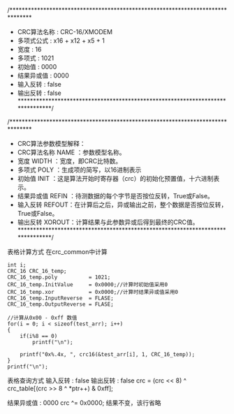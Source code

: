 /*******************************************************************************
* CRC算法名称   : CRC-16/XMODEM
* 多项式公式    : x16 + x12 + x5 + 1
* 宽度          : 16
* 多项式        : 1021
* 初始值        : 0000
* 结果异或值    : 0000
* 输入反转      : false
* 输出反转      : false
*******************************************************************************/

/*******************************************************************************
* CRC算法参数模型解释： 
* CRC算法名称 NAME  ：参数模型名称。 
* 宽度        WIDTH ：宽度，即CRC比特数。 
* 多项式      POLY  ：生成项的简写，以16进制表示 
* 初始值      INIT  ：这是算法开始时寄存器（crc）的初始化预置值，十六进制表示。 
* 结果异或值  REFIN ：待测数据的每个字节是否按位反转，True或False。 
* 输入反转    REFOUT：在计算后之后，异或输出之前，整个数据是否按位反转，True或False。 
* 输出反转    XOROUT：计算结果与此参数异或后得到最终的CRC值。
*******************************************************************************/

表格计算方式
    在crc_common中计算

    int i;
    CRC_16 CRC_16_temp;
    CRC_16_temp.poly          = 1021;
    CRC_16_temp.InitValue     = 0x0000;//计算时初始值采用0
    CRC_16_temp.xor           = 0x0000;//计算时结果异或值采用0
    CRC_16_temp.InputReverse  = FLASE;
    CRC_16_temp.OutputReverse = FLASE;
    
    //计算从0x00 - 0xff 数值
    for(i = 0; i < sizeof(test_arr); i++)
    {
        if(i%8 == 0)
            printf("\n");
        
        printf("0x%.4x, ", crc16(&test_arr[i], 1, CRC_16_temp));
    }
    printf("\n");

表格查询方式
输入反转      : false
输出反转      : false
crc = (crc << 8) ^ crc_table[(crc >> 8 ^ *ptr++) & 0xff];

结果异或值    : 0000
crc ^= 0x0000;
结果不变，该行省略
